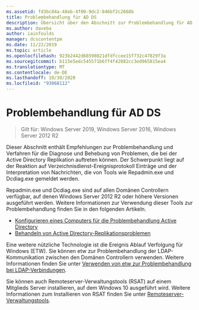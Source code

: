 ```yaml
---
ms.assetid: fd3bc84a-48eb-4f00-9dc2-846bf2c2668b
title: Problembehandlung für AD DS
description: Übersicht über den Abschnitt zur Problembehandlung für AD DS
ms.author: daveba
author: iainfoulds
manager: dcscontentpm
ms.date: 11/22/2019
ms.topic: article
ms.openlocfilehash: 923b2442d68590821dfdfccee15f732c47829f3a
ms.sourcegitcommit: b115e5edc545571b6ff4f42082cc3ed965815ea4
ms.translationtype: MT
ms.contentlocale: de-DE
ms.lasthandoff: 10/30/2020
ms.locfileid: "93068112"
---
```

# <a name="ad-ds-troubleshooting"></a>Problembehandlung für AD DS

>Gilt für: Windows Server 2019, Windows Server 2016, Windows Server 2012 R2

Dieser Abschnitt enthält Empfehlungen zur Problembehandlung und Verfahren für die Diagnose und Behebung von Problemen, die bei der Active Directory Replikation auftreten können. Der Schwerpunkt liegt auf der Reaktion auf Verzeichnisdienst-Ereignisprotokoll Einträge und der Interpretation von Nachrichten, die von Tools wie Repadmin.exe und Dcdiag.exe gemeldet werden.

Repadmin.exe und Dcdiag.exe sind auf allen Domänen Controllern verfügbar, auf denen Windows Server 2012 R2 oder höhere Versionen ausgeführt werden. Weitere Informationen zur Verwendung dieser Tools zur Problembehandlung finden Sie in den folgenden Artikeln.

- [Konfigurieren eines Computers für die Problembehandlung Active Directory](../manage/troubleshoot/Configuring-a-Computer-for-Troubleshooting.md)
- [Behandeln von Active Directory-Replikationsproblemen](../manage/troubleshoot/Troubleshooting-Active-Directory-Replication-Problems.md)

Eine weitere nützliche Technologie ist die Ereignis Ablauf Verfolgung für Windows (ETW). Sie können etw zur Problembehandlung der LDAP-Kommunikation zwischen den Domänen Controllern verwenden. Weitere Informationen finden Sie unter [Verwenden von etw zur Problembehandlung bei LDAP-Verbindungen](../manage/troubleshoot/troubleshoot-ldap-using-etw.md).

Sie können auch Remoteserver-Verwaltungstools (RSAT) auf einem Mitglieds Server installieren, auf dem Windows 10 ausgeführt wird. Weitere Informationen zum Installieren von RSAT finden Sie unter [Remoteserver-Verwaltungstools](../../../remote/remote-server-administration-tools.md).
